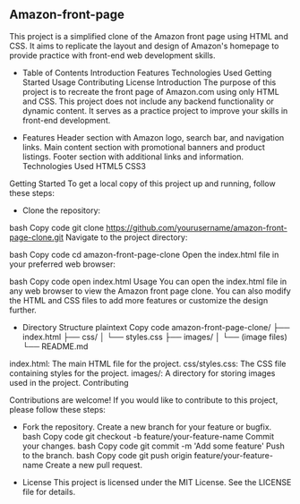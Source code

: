 ## Amazon-front-page

This project is a simplified clone of the Amazon front page using HTML and CSS. It aims to replicate the layout and design of Amazon's homepage to provide practice with front-end web development skills.

* Table of Contents
Introduction
Features
Technologies Used
Getting Started
Usage
Contributing
License
Introduction
The purpose of this project is to recreate the front page of Amazon.com using only HTML and CSS. This project does not include any backend functionality or dynamic content. It serves as a practice project to improve your skills in front-end development.

* Features
Header section with Amazon logo, search bar, and navigation links.
Main content section with promotional banners and product listings.
Footer section with additional links and information.
Technologies Used
HTML5
CSS3

Getting Started
To get a local copy of this project up and running, follow these steps:

* Clone the repository:

bash
Copy code
git clone https://github.com/yourusername/amazon-front-page-clone.git
Navigate to the project directory:

bash
Copy code
cd amazon-front-page-clone
Open the index.html file in your preferred web browser:

bash
Copy code
open index.html
Usage
You can open the index.html file in any web browser to view the Amazon front page clone. You can also modify the HTML and CSS files to add more features or customize the design further.

* Directory Structure
plaintext
Copy code
amazon-front-page-clone/
├── index.html
├── css/
│   └── styles.css
├── images/
│   └── (image files)
└── README.md

index.html: The main HTML file for the project.
css/styles.css: The CSS file containing styles for the project.
images/: A directory for storing images used in the project.
Contributing

Contributions are welcome! If you would like to contribute to this project, please follow these steps:

* Fork the repository.
Create a new branch for your feature or bugfix.
bash
Copy code
git checkout -b feature/your-feature-name
Commit your changes.
bash
Copy code
git commit -m 'Add some feature'
Push to the branch.
bash
Copy code
git push origin feature/your-feature-name
Create a new pull request.

* License
This project is licensed under the MIT License. See the LICENSE file for details.
